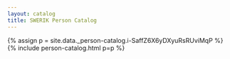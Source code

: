```yaml
---
layout: catalog
title: SWERIK Person Catalog
---
```

{% assign p = site.data._person-catalog.i-SaffZ6X6yDXyuRsRUviMqP %}
{% include person-catalog.html p=p %}

